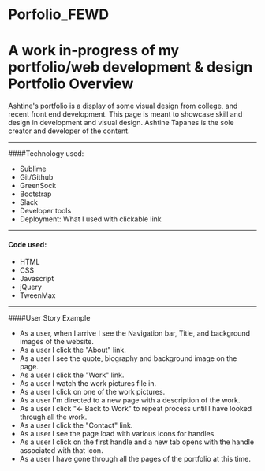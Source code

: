 # Porfolio_FEWD
A work in-progress of my portfolio/web development &amp; design
Portfolio Overview
===========
Ashtine's portfolio is a display of some visual design from college, and recent front end development. This page is meant to showcase skill and design in development and visual design. Ashtine Tapanes is the sole creator and developer of the content. 

----------

####Technology used: 
* Sublime
*  Git/Github
* GreenSock
* Bootstrap
* Slack
*  Developer tools
* Deployment: What I used with clickable link

----------
#### Code used: 
* HTML
*  CSS
* Javascript
* jQuery
* TweenMax

----------

####User Story Example
* As a user, when I arrive I see the Navigation bar, Title, and background images of the website.
* As a user I click the "About" link.
* As a user I see the quote, biography and background image on the page.
* As a user I click the "Work" link.
*  As a user I watch the work pictures file in.
* As a user I click on one of the work pictures.
* As a user I'm directed to a new page with a description of the work.
* As a user I click "<- Back to Work" to repeat process until I have looked through all the work.
* As a user I click the "Contact" link.
* As a user I see the page load with various icons for handles.
* As a user I click on the first handle and a new tab opens with the handle associated with that icon.
* As a user I have gone through all the pages of the portfolio at this time.

